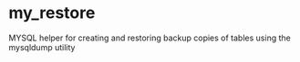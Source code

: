 # my_restore
MYSQL helper for creating and restoring backup copies of tables using the mysqldump utility

